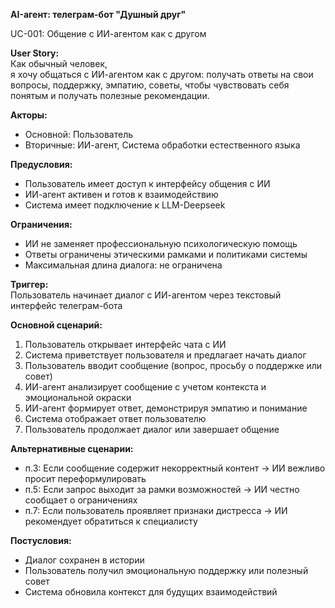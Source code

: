 **AI-агент: телеграм-бот "Душный друг"**

UC-001: Общение с ИИ-агентом как с другом

**User Story:**  
Как обычный человек,  
я хочу общаться с ИИ-агентом как с другом: получать ответы на свои вопросы, поддержку, эмпатию, советы, чтобы чувствовать себя понятым и получать полезные рекомендации.

**Акторы:**  
- Основной: Пользователь  
- Вторичные: ИИ-агент, Система обработки естественного языка  

**Предусловия:**  
- Пользователь имеет доступ к интерфейсу общения с ИИ  
- ИИ-агент активен и готов к взаимодействию  
- Система имеет подключение к LLM-Deepseek 

**Ограничения:**  
- ИИ не заменяет профессиональную психологическую помощь  
- Ответы ограничены этическими рамками и политиками системы  
- Максимальная длина диалога: не ограничена  

**Триггер:**  
Пользователь начинает диалог с ИИ-агентом через текстовый интерфейс телеграм-бота

**Основной сценарий:**  
1. Пользователь открывает интерфейс чата с ИИ  
2. Система приветствует пользователя и предлагает начать диалог  
3. Пользователь вводит сообщение (вопрос, просьбу о поддержке или совет)  
4. ИИ-агент анализирует сообщение с учетом контекста и эмоциональной окраски  
5. ИИ-агент формирует ответ, демонстрируя эмпатию и понимание  
6. Система отображает ответ пользователю  
7. Пользователь продолжает диалог или завершает общение  

**Альтернативные сценарии:**  
- п.3: Если сообщение содержит некорректный контент → ИИ вежливо просит переформулировать  
- п.5: Если запрос выходит за рамки возможностей → ИИ честно сообщает о ограничениях  
- п.7: Если пользователь проявляет признаки дистресса → ИИ рекомендует обратиться к специалисту  

**Постусловия:**  
- Диалог сохранен в истории 
- Пользователь получил эмоциональную поддержку или полезный совет  
- Система обновила контекст для будущих взаимодействий  